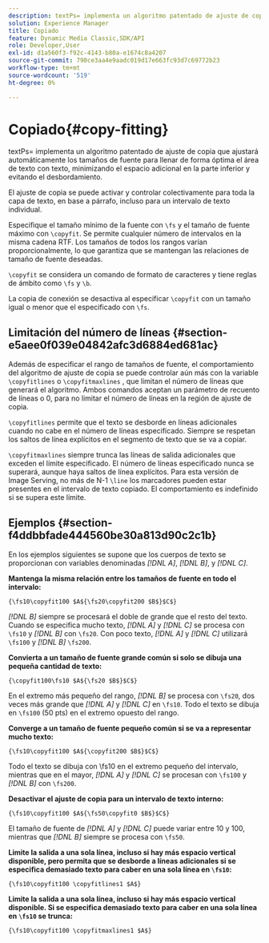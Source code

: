 ```yaml
---
description: textPs= implementa un algoritmo patentado de ajuste de copia que ajustará automáticamente los tamaños de fuente para llenar de forma óptima el área de texto con texto, minimizando el espacio adicional en la parte inferior y evitando el desbordamiento.
solution: Experience Manager
title: Copiado
feature: Dynamic Media Classic,SDK/API
role: Developer,User
exl-id: d1a560f3-f92c-4143-b80a-e1674c8a4207
source-git-commit: 790ce3aa4e9aadc019d17e663fc93d7c69772b23
workflow-type: tm+mt
source-wordcount: '519'
ht-degree: 0%

---
```


# Copiado{#copy-fitting}

textPs= implementa un algoritmo patentado de ajuste de copia que ajustará automáticamente los tamaños de fuente para llenar de forma óptima el área de texto con texto, minimizando el espacio adicional en la parte inferior y evitando el desbordamiento.

El ajuste de copia se puede activar y controlar colectivamente para toda la capa de texto, en base a párrafo, incluso para un intervalo de texto individual.

Especifique el tamaño mínimo de la fuente con `\fs` y el tamaño de fuente máximo con `\copyfit`. Se permite cualquier número de intervalos en la misma cadena RTF. Los tamaños de todos los rangos varían proporcionalmente, lo que garantiza que se mantengan las relaciones de tamaño de fuente deseadas.

`\copyfit` se considera un comando de formato de caracteres y tiene reglas de ámbito como `\fs` y `\b`.

La copia de conexión se desactiva al especificar `\copyfit` con un tamaño igual o menor que el especificado con `\fs`.

## Limitación del número de líneas {#section-e5aee0f039e04842afc3d6884ed681ac}

Además de especificar el rango de tamaños de fuente, el comportamiento del algoritmo de ajuste de copia se puede controlar aún más con la variable `\copyfitlines` o `\copyfitmaxlines` , que limitan el número de líneas que generará el algoritmo. Ambos comandos aceptan un parámetro de recuento de líneas o 0, para no limitar el número de líneas en la región de ajuste de copia.

`\copyfitlines` permite que el texto se desborde en líneas adicionales cuando no cabe en el número de líneas especificado. Siempre se respetan los saltos de línea explícitos en el segmento de texto que se va a copiar.

`\copyfitmaxlines` siempre trunca las líneas de salida adicionales que exceden el límite especificado. El número de líneas especificado nunca se superará, aunque haya saltos de línea explícitos. Para esta versión de Image Serving, no más de N-1 `\line` los marcadores pueden estar presentes en el intervalo de texto copiado. El comportamiento es indefinido si se supera este límite.

## Ejemplos {#section-f4ddbbfade444560be30a813d90c2c1b}

En los ejemplos siguientes se supone que los cuerpos de texto se proporcionan con variables denominadas *[!DNL $A$]*, *[!DNL $B$]*, y *[!DNL $C$]*.

**Mantenga la misma relación entre los tamaños de fuente en todo el intervalo:**

`{\fs10\copyfit100 $A${\fs20\copyfit200 $B$}$C$}`

*[!DNL $B$]* siempre se procesará el doble de grande que el resto del texto. Cuando se especifica mucho texto, *[!DNL $A$]* y *[!DNL $C$]* se procesa con `\fs10` y *[!DNL $B$]* con `\fs20`. Con poco texto, *[!DNL $A$]* y *[!DNL $C$]* utilizará `\fs100` y *[!DNL $B$]* `\fs200`.

**Convierta a un tamaño de fuente grande común si solo se dibuja una pequeña cantidad de texto:**

`{\copyfit100\fs10 $A${\fs20 $B$}$C$}`

En el extremo más pequeño del rango, *[!DNL $B$]* se procesa con `\fs20`, dos veces más grande que *[!DNL $A$]* y *[!DNL $C$]* en `\fs10`. Todo el texto se dibuja en `\fs100` (50 pts) en el extremo opuesto del rango.

**Converge a un tamaño de fuente pequeño común si se va a representar mucho texto:**

`{\fs10\copyfit100 $A${\copyfit200 $B$}$C$}`

Todo el texto se dibuja con \fs10 en el extremo pequeño del intervalo, mientras que en el mayor, *[!DNL $A$]* y *[!DNL $C$]* se procesan con `\fs100` y *[!DNL $B$]* con `\fs200`.

**Desactivar el ajuste de copia para un intervalo de texto interno:**

`{\fs10\copyfit100 $A${\fs50\copyfit0 $B$}$C$}`

El tamaño de fuente de *[!DNL $A$]* y *[!DNL $C$]* puede variar entre 10 y 100, mientras que *[!DNL $B$]* siempre se procesa con `\fs50`.

**Limite la salida a una sola línea, incluso si hay más espacio vertical disponible, pero permita que se desborde a líneas adicionales si se especifica demasiado texto para caber en una sola línea en `\fs10`:**

`{\fs10\copyfit100 \copyfitlines1 $A$}`

**Limite la salida a una sola línea, incluso si hay más espacio vertical disponible. Si se especifica demasiado texto para caber en una sola línea en `\fs10` se trunca:**

`{\fs10\copyfit100 \copyfitmaxlines1 $A$}`
